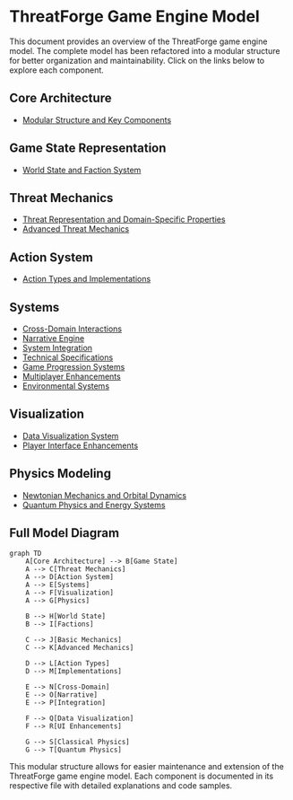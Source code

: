 # ThreatForge Game Engine Model

This document provides an overview of the ThreatForge game engine model. The complete model has been refactored into a modular structure for better organization and maintainability. Click on the links below to explore each component.

## Core Architecture
- [Modular Structure and Key Components](engine_model/core/architecture.md)

## Game State Representation
- [World State and Faction System](engine_model/game_state/world_state.md)

## Threat Mechanics
- [Threat Representation and Domain-Specific Properties](engine_model/threats/threat_mechanics.md)
- [Advanced Threat Mechanics](engine_model/threats/advanced_threats.md)

## Action System
- [Action Types and Implementations](engine_model/actions/action_system.md)

## Systems
- [Cross-Domain Interactions](engine_model/systems/cross_domain_interactions.md)
- [Narrative Engine](engine_model/systems/narrative_engine.md)
- [System Integration](engine_model/systems/integration.md)
- [Technical Specifications](engine_model/systems/technical_specs.md)
- [Game Progression Systems](engine_model/systems/progression.md)
- [Multiplayer Enhancements](engine_model/systems/multiplayer.md)
- [Environmental Systems](engine_model/systems/environmental.md)

## Visualization
- [Data Visualization System](engine_model/visualization/data_visualization.md)
- [Player Interface Enhancements](engine_model/visualization/interface_enhancements.md)

## Physics Modeling
- [Newtonian Mechanics and Orbital Dynamics](engine_model/physics/physics_modeling.md)
- [Quantum Physics and Energy Systems](engine_model/physics/physics_modeling.md#quantum-physics-modeling)

## Full Model Diagram
```mermaid
graph TD
    A[Core Architecture] --> B[Game State]
    A --> C[Threat Mechanics]
    A --> D[Action System]
    A --> E[Systems]
    A --> F[Visualization]
    A --> G[Physics]
    
    B --> H[World State]
    B --> I[Factions]
    
    C --> J[Basic Mechanics]
    C --> K[Advanced Mechanics]
    
    D --> L[Action Types]
    D --> M[Implementations]
    
    E --> N[Cross-Domain]
    E --> O[Narrative]
    E --> P[Integration]
    
    F --> Q[Data Visualization]
    F --> R[UI Enhancements]
    
    G --> S[Classical Physics]
    G --> T[Quantum Physics]
```

This modular structure allows for easier maintenance and extension of the ThreatForge game engine model. Each component is documented in its respective file with detailed explanations and code samples.

